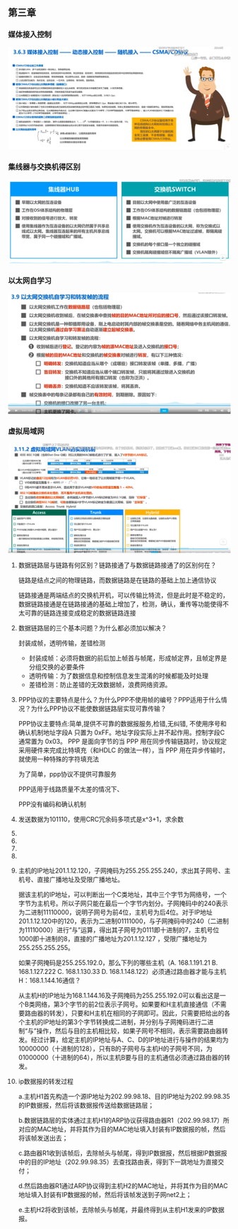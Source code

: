 ## 第三章

### 媒体接入控制

![image-20220621160615594](../../.vuepress/public/image-20220621160615594.png)

### 集线器与交换机得区别

![image-20220622163707637](../../.vuepress/public/image-20220622163707637.png)

### 以太网自学习

![image-20220622165203954](../../.vuepress/public/image-20220622165203954.png)

### 虚拟局域网

![image-20220622174706290](../../.vuepress/public/image-20220622174706290.png)







1. 数据链路层与链路有何区别？链路接通了与数据链路接通了的区别何在？

   链路是结点之间的物理链路，而数据链路是在链路的基础上加上通信协议

   链路接通是两端结点的交换机开机，可以传输比特流，但是此时是不稳定的，数据链路接通是在链路接通的基础上增加了，检测，确认，重传等功能使得不太可靠的链路连接变成稳定的数据链路连接

2. 数据链路层的三个基本问题？为什么都必须加以解决？

   封装成帧，透明传输，差错检测

   - 封装成帧：必须将数据的前后加上帧首与帧尾，形成帧定界，且帧定界是分组交换的必要条件
   - 透明传输：为了数据信息和控制信息发生混淆的时候都能及时处理
   - 差错检测：防止差错的无效数据帧，浪费网络资源。

3. PPP协议的主要特点是什么？为什么PPP不使用帧的编号？PPP适用于什么情况？为什么PPP协议不能使数据链路层实现可靠传输？

   PPP协议主要特点:简单,提供不可靠的数据报服务,检错,无纠错, 不使用序号和确认机制地址字段A 只置为 0xFF。地址字段实际上并不起作用。控制字段C 通常置为 0x03。 PPP 是面向字节的当 PPP 用在同步传输链路时，协议规定采用硬件来完成比特填充（和HDLC 的做法一样），当 PPP 用在异步传输时，就使用一种特殊的字符填充法

   为了简单，ppp协议不提供可靠服务

   PPP适用于线路质量不太差的情况下、

   PPP没有编码和确认机制

4. 发送数据为101110，使用CRC冗余码多项式是x^3+1，求余数

5. 

6. 

7. 

8. 

9. 主机的IP地址201.1.12.120，子网掩码为255.255.255.240，求出其子网号、主机号、直接广播地址及受限广播地址。

   据该主机的IP地址，可以判断出一个C类地址，其中三个字节为网络号，一个字节为主机号。所以子网只能在最后一个字节内划分。子网掩码中的240表示为二进制11110000，说明子网号为前4位，主机号为后4位。对于IP地址201.1.12.120中的120，表示为二进制01111000，与子网掩码中的240（二进制为11110000）进行“与”运算，得出其子网号为0111即十进制的7，主机号位1000即十进制的8，直接的广播地址为201.1.12.127 ，受限广播地址为255.255.255.255。

   如果子网掩码是255.255.192.0，那么下列的哪些主机（A. 168.1.191.21 B. 168.1.127.222 C. 168.1.130.33 D. 168.1.148.122）必须通过路由器才能与主机H：168.1.144.16通信？

   从主机H的IP地址为168.1.144.16及子网掩码为255.255.192.0可以看出这是一个B类网络，第3个字节的前2位表示子网号。如果要和H主机直接通信（不需要路由器的转发），只要和H主机在相同的子网即可。因此，只需要把给出的各个主机的IP地址的第3个字节转换成二进制，并分别与子网掩码进行二进制“与”操作，然后与目的主机相比较，如果子网号不相同，表示需要路由器转发。经过计算，给定主机的IP地址与A、C、D的IP地址进行与操作的结果均为10000000（十进制的128），只有B的子网号与主机H的子网号不同，为01000000（十进制的64），所以主机B要与目的主机通信必须通过路由器的转发。

10. ip数据报的转发过程

    a.主机H1首先构造一个源IP地址为202.99.98.18、目的IP地址为202.99.98.35的IP数据报，然后将该数据报传送给数据链路层；

    b.数据链路层的实体通过主机H1的ARP协议获得路由器R1（202.99.98.17）所对应的MAC地址，并将其作为目的MAC地址填入封装有IP数据报的帧，然后将该帧发送出去；

    c.路由器R1收到该帧后，去除帧头与帧尾，得到IP数据报，然后根据IP数据报中的目的IP地址（202.99.98.35）去查找路由表，得到下一跳地址为直接交付；

    d.然后路由器R1通过ARP协议得到主机H2的MAC地址，并将其作为目的MAC地址填入封装有IP数据报的帧，然后将该帧发送到子网net2上；

    e.主机H2将收到该帧，去除帧头与帧尾，并最终得到从主机H1发来的IP数据报。

   